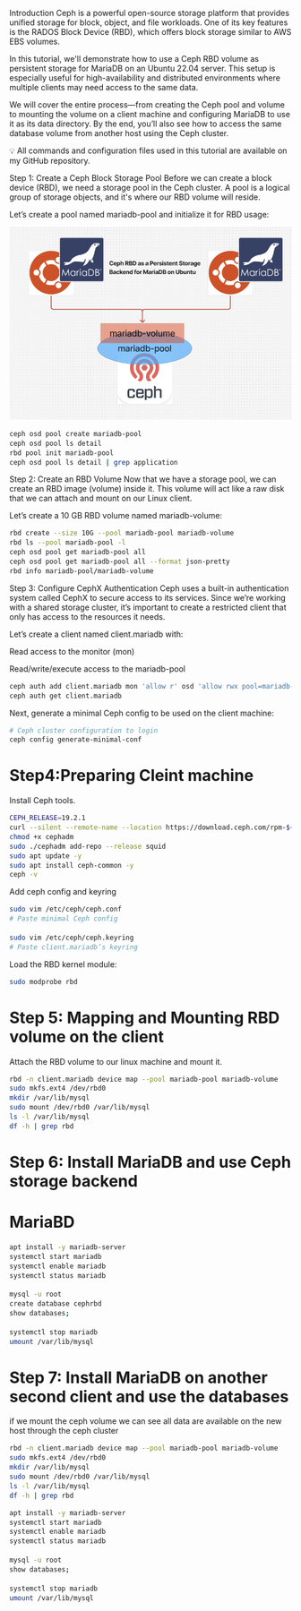 
Introduction
Ceph is a powerful open-source storage platform that provides unified storage for block, object, and file workloads. One of its key features is the RADOS Block Device (RBD), which offers block storage similar to AWS EBS volumes.

In this tutorial, we'll demonstrate how to use a Ceph RBD volume as persistent storage for MariaDB on an Ubuntu 22.04 server. This setup is especially useful for high-availability and distributed environments where multiple clients may need access to the same data.

We will cover the entire process—from creating the Ceph pool and volume to mounting the volume on a client machine and configuring MariaDB to use it as its data directory. By the end, you’ll also see how to access the same database volume from another host using the Ceph cluster.

💡 All commands and configuration files used in this tutorial are available on my GitHub repository.

Step 1: Create a Ceph Block Storage Pool
Before we can create a block device (RBD), we need a storage pool in the Ceph cluster. A pool is a logical group of storage objects, and it's where our RBD volume will reside.

Let’s create a pool named mariadb-pool and initialize it for RBD usage:

![scenario](https://github.com/hojat-gazestani/openstack/blob/main/Ceph/octapus/PICs/ceph-mariadb.png)

```sh
ceph osd pool create mariadb-pool 
ceph osd pool ls detail         
rbd pool init mariadb-pool         
ceph osd pool ls detail | grep application 
```

Step 2: Create an RBD Volume
Now that we have a storage pool, we can create an RBD image (volume) inside it. This volume will act like a raw disk that we can attach and mount on our Linux client.

Let’s create a 10 GB RBD volume named mariadb-volume:

```sh
rbd create --size 10G --pool mariadb-pool mariadb-volume  
rbd ls --pool mariadb-pool -l  
ceph osd pool get mariadb-pool all
ceph osd pool get mariadb-pool all --format json-pretty
rbd info mariadb-pool/mariadb-volume
```

Step 3: Configure CephX Authentication
Ceph uses a built-in authentication system called CephX to secure access to its services. Since we’re working with a shared storage cluster, it’s important to create a restricted client that only has access to the resources it needs.

Let’s create a client named client.mariadb with:

Read access to the monitor (mon)

Read/write/execute access to the mariadb-pool


```sh
ceph auth add client.mariadb mon 'allow r' osd 'allow rwx pool=mariadb-pool'  
ceph auth get client.mariadb  
```

Next, generate a minimal Ceph config to be used on the client machine:

```sh
# Ceph cluster configuration to login
ceph config generate-minimal-conf
```

# Step4:Preparing Cleint machine 

Install Ceph tools.

```sh
CEPH_RELEASE=19.2.1
curl --silent --remote-name --location https://download.ceph.com/rpm-${CEPH_RELEASE}/el9/noarch/cephadm
chmod +x cephadm
sudo ./cephadm add-repo --release squid
sudo apt update -y
sudo apt install ceph-common -y
ceph -v
```

Add ceph config and keyring
```sh
sudo vim /etc/ceph/ceph.conf  
# Paste minimal Ceph config

sudo vim /etc/ceph/ceph.keyring  
# Paste client.mariadb’s keyring
```

Load the RBD kernel module:

```sh
sudo modprobe rbd
```

# Step 5: Mapping and Mounting RBD volume on the client

Attach the RBD volume to our linux machine and mount it. 

```sh
rbd -n client.mariadb device map --pool mariadb-pool mariadb-volume  
sudo mkfs.ext4 /dev/rbd0 
mkdir /var/lib/mysql 
sudo mount /dev/rbd0 /var/lib/mysql  
ls -l /var/lib/mysql
df -h | grep rbd  
```

# Step 6: Install MariaDB and use Ceph storage backend
# MariaBD
```sh
apt install -y mariadb-server
systemctl start mariadb
systemctl enable mariadb
systemctl status mariadb

mysql -u root
create database cephrbd
show databases;

systemctl stop mariadb
umount /var/lib/mysql
```

# Step 7: Install MariaDB on another second client and use the databases

if we mount the ceph volume we can see all data are available on the new host through the ceph cluster

```sh
rbd -n client.mariadb device map --pool mariadb-pool mariadb-volume  
sudo mkfs.ext4 /dev/rbd0 
mkdir /var/lib/mysql 
sudo mount /dev/rbd0 /var/lib/mysql  
ls -l /var/lib/mysql
df -h | grep rbd  

````

```sh
apt install -y mariadb-server
systemctl start mariadb
systemctl enable mariadb
systemctl status mariadb

mysql -u root
show databases;

systemctl stop mariadb
umount /var/lib/mysql
```
